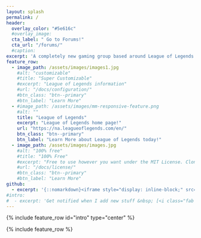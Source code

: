 ```yaml
---
layout: splash
permalink: /
header:
  overlay_color: "#5e616c"
  #overlay_image: 
  cta_label: " Go to Forums!"
  cta_url: "/forums/"
  #caption: 
excerpt: 'A completely new gaming group based around League of Legends and more. Join Now!<br /> <small><a href="https://play.na.leagueoflegends.com/en_US">League of Legends download. Join season 8! </a></small><br /><br /> '
feature_row:
  - image_path: /assets/images/images1.jpg
    #alt: "customizable"
    #title: "Super Customizable"
    #excerpt: "League of Legends information"
    #url: "/docs/configuration/"
    #btn_class: "btn--primary"
    #btn_label: "Learn More"
  - #image_path: /assets/images/mm-responsive-feature.png
    #alt: ""
    title: "League of Legends"
    excerpt: "League of Legends home page!"
    url: "https://na.leagueoflegends.com/en/"
    btn_class: "btn--primary"
    btn_label: "Learn More about League of Legends today!"
  - image_path: /assets/images/images.jpg
    #alt: "100% free"
    #title: "100% Free"
    #excerpt: "Free to use however you want under the MIT License. Clone it, fork it, customize it, whatever!"
    #url: "/docs/license/"
    #btn_class: "btn--primary"
    #btn_label: "Learn More"
github:
  - excerpt: '{::nomarkdown}<iframe style="display: inline-block;" src="https://ghbtns.com/github-btn.html?user=mmistakes&repo=minimal-mistakes&type=star&count=true&size=large" frameborder="0" scrolling="0" width="160px" height="30px"></iframe> <iframe style="display: inline-block;" src="https://ghbtns.com/github-btn.html?user=mmistakes&repo=minimal-mistakes&type=fork&count=true&size=large" frameborder="0" scrolling="0" width="158px" height="30px"></iframe>{:/nomarkdown}'
#intro:
#  - excerpt: 'Get notified when I add new stuff &nbsp; [<i class="fab fa-twitter"></i> @mmistakes](https://twitter.com/mmistakes){: .btn .btn--twitter} [<i class="fab fa-paypal"></i> Tip Me](https://www.paypal.me/mmistakes){: .btn .btn--primary}'
---
```


{% include feature_row id="intro" type="center" %}

{% include feature_row %}